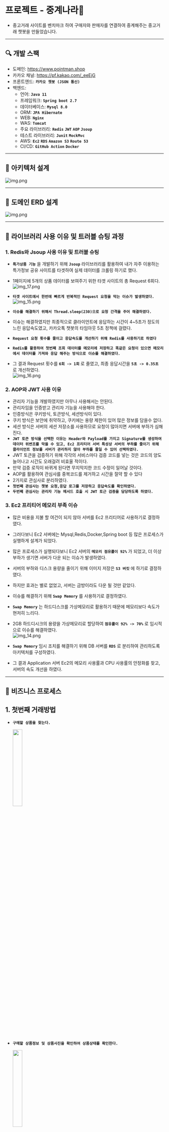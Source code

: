 # 프로젝트 - 중계나라🥕
- 중고거래 사이트를 벤치마크 하여 구매자와 판매자를 연결하여 중계해주는 중고거래 챗봇을 만들었습니다.
---
## 🔍 개발 스팩
- 도메인: https://www.pointman.shop
- 카카오 채널: https://pf.kakao.com/_eeEjG
- 프론트엔드: **`카카오 챗봇 (JSON 통신)`**
- 백엔드:
  - 언어: **`Java 11`**
  - 프레임워크: **`Spring boot 2.7`**
  - 데이터베이스: **`Mysql 8.0`**
  - ORM: **`JPA Hibernate`**
  - WEB: **`Nginx`**
  - WAS: **`Tomcat`**
  - 주요 라이브러리: **`Redis`** **`JWT`** **`AOP`** **`Jsoup`**
  - 테스트 라이브러리: **`Junit`** **`MockMvc`**
  - AWS: **`Ec2`** **`RDS`** **`Amazon S3`** **`Route 53`**
  - CI/CD: **`GitHub Action`** **`Docker`**
  

---
## 📮 아키텍처 설계
![img.png](images/아키텍처.png)

---
## 🚀 도메인 ERD 설계
![img.png](images/img.png)

---

## 🚨 라이브러리 사용 이유 및 트러블 슈팅 과정
### 1. Redis와 Jsoup 사용 이유 및 트러블 슈팅
* **`특가상품 기능`** 을 개발하기 위해 **`Jsoup`** 라이브러리를 활용하여 내가 자주 이용하는 특가정보 공유 사이트를 타겟하여 실제 데이터를 크롤링 하기로 했다. 
* 1페이지에 5개의 상품 데이터를 보여주기 위한 타겟 사이트의 총 Request 6회다.  
![img_17.png](images/img_17.png)

  
* **`타겟 사이트에서 한번에 빠르게 반복적인 Request 요청을 막는 이슈가 발생하였다.`**
![img_15.png](images/img_15.png)
* **`이슈를 해결하기 위해서 Thread.sleep(230)으로 요청 간격을 주어 해결하였다.`**
* 이슈는 해결하였지만 최종적으로 클라이언트에 응답하는 시간이 4~5초가 정도의 느린 응답속도였고, 카카오톡 챗봇의 타임아웃 5초 정책에 걸렸다.


* **`Request 요청 횟수를 줄이고 응답속도를 개선하기 위해 Redis를 사용하기로 하였다`**
* **`Redis를 활용하여 첫번째 조회 데이터를 메모리에 저장하고 똑같은 요청이 있으면 메모리에서 데이터를 가져와 응답 해주는 방식으로 이슈를 해결하였다.`**
* 그 결과 Request 횟수를 **`6회 -> 1회`** 로 줄였고, 최종 응답시간을 **`5초 -> 0.35초`** 로 개선하였다.  
![img_16.png](images/img_16.png)


### 2. AOP와 JWT 사용 이유
* 관리자 기능을 개발하였지만 아무나 사용해서는 안된다.
* 관리자임을 인증받고 관리자 기능을 사용해야 한다.
* 인증방식은 쿠키방식, 토큰방식, 세션방식이 있다.
* 쿠키 방식은 보안에 취약하고, 쿠키에는 용량 제한이 있어 많은 정보를 담을수 없다.
* 세션 방식은 서버의 세션 저장소를 사용하므로 요청이 많아지면 서버에 부하가 심해진다.
* **`JWT 토큰 방식을 선택한 이유는 Header와 Payload를 가지고 Signature를 생성하여 데이터 위변조를 막을 수 있고, Ec2 프리티어 서버 특성상 서버의 부하를 줄이기 위해 클라이언트 정보를 서버가 관리하지 않아 부하를 줄일 수 있어 선택하였다.`**
* JWT 토큰을 검증하기 위해 각각의 서비스마다 검증 코드를 넣는 것은 코드의 양도 늘어나고 시간도 오래걸려 비효울 적이다.
* 만약 검증 로직이 바뀌게 된다면 무지막지한 코드 수정이 일어날 것이다.
* AOP를 활용하여 관심사를 중복코드를 제거하고 시간을 절약 할 수 있다
* 2가지로 관심사로 분리하였다.
* **`첫번째 관심사는 챗봇 요청,응답 로그를 저장하고 응답속도를 확인하였다.`**
* **`두번째 관심사는 관리자 기능 메서드 호출 시 JWT 토근 검증을 담당하도록 하였다.`**


### 3. Ec2 프리티어 메모리 부족 이슈
* 많은 비용을 지불 할 여건이 되지 않아 서버를 Ec2 프리티어로 사용하기로 결정하였다.
* 그러다보니 Ec2 서버에는 Mysql,Redis,Docker,Spring boot 등 많은 프로세스가 실행하게 설계가 되었다.
* 많은 프로세스가 실행되다보니 Ec2 서버의 **`메모리 점유률이 92%`** 가 되었고, 더 이상 부하가 생기면 서버가 다운 되는 이슈가 발생하였다.
* 서버의 부하와 디스크 용량을 줄이기 위해 이미지 저장은 **`S3 버킷`** 에 하기로 결정하였다. 
* 하지만 효과는 별로 없었고, 서버는 금방이라도 다운 될 것만 같았다.
* 이슈를 해결하기 위해 **`Swap Memory`** 를 사용하기로 결정하였다.
* **`Swap Memory`** 는 하드디스크를 가상메모리로 활용하기 때문에 메모리보다 속도가 현저히 느리다.
* 2GB 하드디시크의 용량을 가상메모리로 할당하여 **`점유률이 92% -> 70%`** 로 임시적으로 이슈를 해결하였다.  
![img_14.png](images/img_14.png)

* **`Swap Memory`** 임시 조치를 해결하기 위해 DB 서버를 **`RDS`** 로 분리하여 관리하도록 아키텍처를 구성하였다.
* 그 결과 Application 서버 Ec2의 메모리 사용률과 CPU 사용률의 안정화를 찾고, 서버의 속도 개선을 하였다.


---


## 🎯 비즈니스 프로세스  
## 1. 첫번째 거래방법
  - **`구매할 상품을 찾는다.`**
    
    <img src="images/img_2.png" width="25%" height="25%"/>
    

  - **`구매할 상품정보 및 상품사진을 확인하여 상품상태를 확인한다.`**
    
    <img src="images/img_3.png" width="25%" height="25%"/>
    

  - **`오픈채팅방에 입장해서 판매자와 대화하여 약속시간과 장소를 정한다.`**
    
    <img src="images/img_4.png" width="25%" height="25%"/>
    

  - **`판매자는 약속시간까지 판매상품을 예약상태로 변경한다.`**
    
    <img src="images/img_5.png" width="25%" height="25%"/>
    <img src="images/img_6.png" width="25%" height="25%"/>
    

  - **`약속시간에 장소에 가서 판매자와 구매자가 직접 거래를 한다.`**
  - **`거래가 완료된 후 판매자는 예약상품을 판매완료 상태로 변경한다.`**
    
    <img src="images/img_7.png" width="25%" height="25%"/>
## 2. 두번째 거래방법
  - **`구매할 상품을 찾는다.`**
    
     <img src="images/img_2.png" width="25%" height="25%"/>
    

  - **`구매할 상품정보 및 상품 이미지를 확인한다.`**
    
     <img src="images/img_3.png" width="25%" height="25%"/>
    

  - **`카카오페이 결제를 한다.`**
    
     <img src="images/img_8.png" width="25%" height="25%"/>
     <img src="images/img_9.png" width="25%" height="25%"/>
     <img src="images/img_10.png" width="25%" height="25%"/>


  - **`판매자는 운송장번호를 필수로 입력해야 구매확정 버튼이 활성화 되어 구매자가 구매확정을 할 수 있다.`**
  - **`운송장번호가 입력되고 상품을 정상적으로 받은 후 구매확정을 한다 구매확정이 되면 판매확정 버튼이 활성화 된다. `**
  - **`구매확정이 되면 판매자는 최종적으로 판매확정을 하여 거래완료가 되고 상품은 판매완료 상태로 된다.`**
    
     <img src="images/img_11.png" width="25%" height="25%"/>
     <img src="images/img_12.png" width="25%" height="25%"/>
     <img src="images/img_13.png" width="25%" height="25%"/>



